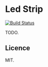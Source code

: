 Led Strip
=========

[![Build Status](https://travis-ci.org/opieters/led_strip.svg?branch=master)](https://travis-ci.org/opieters/led_strip)

TODO.

Licence
-------

MIT.
